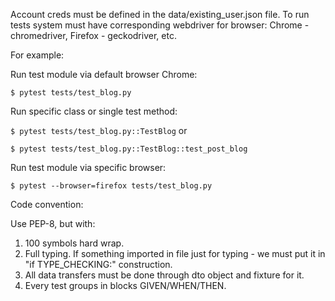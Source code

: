 Account creds must be defined in the data/existing_user.json file. 
To run tests system must have corresponding webdriver for browser:
Chrome - chromedriver, Firefox - geckodriver, etc. 

For example:

Run test module via default browser Chrome:

```$ pytest tests/test_blog.py```

Run specific class or single test method:

```$ pytest tests/test_blog.py::TestBlog``` or 

```$ pytest tests/test_blog.py::TestBlog::test_post_blog```

Run test module via specific browser:

```$ pytest --browser=firefox tests/test_blog.py```


Code convention:

Use PEP-8, but with:
1) 100 symbols hard wrap.
2) Full typing. If something imported in file just for typing - we must put it in "if TYPE_CHECKING:" construction.
3) All data transfers must be done through dto object and fixture for it.
4) Every test groups in blocks GIVEN/WHEN/THEN.